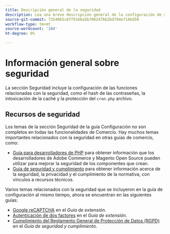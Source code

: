 ```yaml
---
title: Descripción general de la seguridad
description: Lea una breve descripción general de la configuración de seguridad para la aplicación Adobe Commerce y Magento Open Source.
source-git-commit: 7354065c6ff9166a5b706247bb2bd794ef146d50
workflow-type: tm+mt
source-wordcount: '184'
ht-degree: 0%

---
```



# Información general sobre seguridad

La sección Seguridad incluye la configuración de las funciones relacionadas con la seguridad, como el hash de las contraseñas, la intoxicación de la caché y la protección del `cron.php` archivo.

## Recursos de seguridad

Los temas de la sección Seguridad de la guía Configuración no son completos en todas las funcionalidades de Comercio. Hay muchos temas importantes relacionados con la seguridad en otras guías de comercio, como:

- [Guía para desarrolladores de PHP](https://developer.adobe.com/commerce/php/development/security/) para obtener información que los desarrolladores de Adobe Commerce y Magento Open Source pueden utilizar para mejorar la seguridad de los componentes que crean.
- [Guía de seguridad y cumplimiento](https://devdocs.magento.com/security/security-and-compliance.html) para obtener información acerca de la seguridad, la privacidad y el cumplimiento de la normativa, con vínculos a recursos técnicos.

Varios temas relacionados con la seguridad que se incluyeron en la guía de configuración al mismo tiempo, ahora se encuentran en las siguientes guías:

- [Google reCAPTCHA](https://devdocs.magento.com/guides/v2.4/security/google-recaptcha.html) en el _Guía de extensión_.
- [Autenticación de dos factores](https://devdocs.magento.com/guides/v2.4/security/two-factor-authentication.html) en el _Guía de extensión_.
- [Cumplimiento del Reglamento General de Protección de Datos (RGPD)](https://devdocs.magento.com/compliance/privacy/gdpr.html) en el _Guía de seguridad y cumplimiento_.
